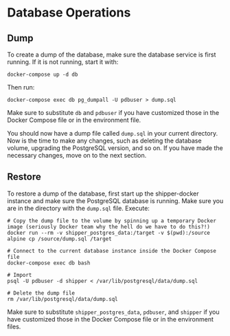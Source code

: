 # Database Operations

## Dump

To create a dump of the database, make sure the database service is first running. If it is not running, start it with:

```
docker-compose up -d db
```

Then run:

```
docker-compose exec db pg_dumpall -U pdbuser > dump.sql
```

Make sure to substitute `db` and `pdbuser` if you have customized those in the Docker Compose file or in the environment file.

You should now have a dump file called `dump.sql` in your current directory. Now is the time to make any changes, such as deleting the database volume, upgrading the PostgreSQL version, and so on. If you have made the necessary changes, move on to the next section.

## Restore

To restore a dump of the database, first start up the shipper-docker instance and make sure the PostgreSQL database is running. Make sure you are in the directory with the `dump.sql` file. Execute:

```
# Copy the dump file to the volume by spinning up a temporary Docker image (seriously Docker team why the hell do we have to do this?!)
docker run --rm -v shipper_postgres_data:/target -v $(pwd):/source alpine cp /source/dump.sql /target

# Connect to the current database instance inside the Docker Compose file
docker-compose exec db bash

# Import
psql -U pdbuser -d shipper < /var/lib/postgresql/data/dump.sql

# Delete the dump file
rm /var/lib/postgresql/data/dump.sql
```

Make sure to substitute `shipper_postgres_data`, `pdbuser`, and `shipper` if you have customized those in the Docker Compose file or in the environment files.
